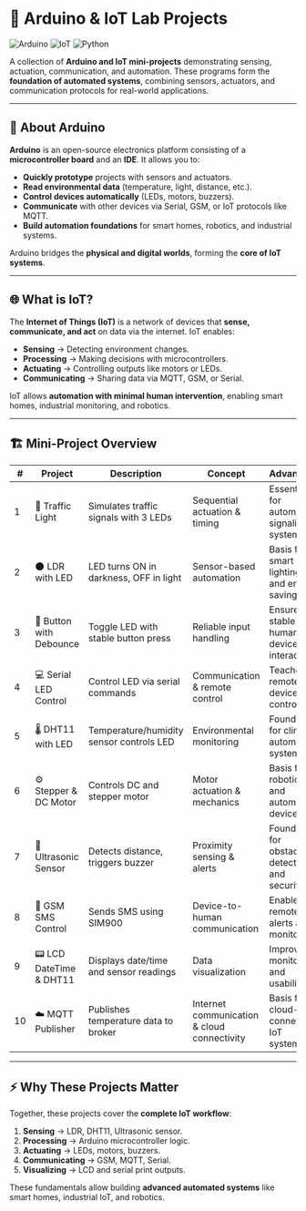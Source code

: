 # 🚀 Arduino & IoT Lab Projects

![Arduino](https://img.shields.io/badge/Platform-Arduino-blue)
![IoT](https://img.shields.io/badge/Domain-IoT-orange)
![Python](https://img.shields.io/badge/Language-Python-green)

A collection of **Arduino and IoT mini-projects** demonstrating sensing, actuation, communication, and automation. These programs form the **foundation of automated systems**, combining sensors, actuators, and communication protocols for real-world applications.

---

## 🔌 About Arduino

**Arduino** is an open-source electronics platform consisting of a **microcontroller board** and an **IDE**. It allows you to:

- **Quickly prototype** projects with sensors and actuators.
- **Read environmental data** (temperature, light, distance, etc.).
- **Control devices automatically** (LEDs, motors, buzzers).
- **Communicate** with other devices via Serial, GSM, or IoT protocols like MQTT.
- **Build automation foundations** for smart homes, robotics, and industrial systems.

Arduino bridges the **physical and digital worlds**, forming the **core of IoT systems**.

---

## 🌐 What is IoT?

The **Internet of Things (IoT)** is a network of devices that **sense, communicate, and act** on data via the internet. IoT enables:

- **Sensing** → Detecting environment changes.  
- **Processing** → Making decisions with microcontrollers.  
- **Actuating** → Controlling outputs like motors or LEDs.  
- **Communicating** → Sharing data via MQTT, GSM, or Serial.  

IoT allows **automation with minimal human intervention**, enabling smart homes, industrial monitoring, and robotics.

---

## 🏗️ Mini-Project Overview

| # | Project | Description | Concept | Advantage |
|---|---------|-------------|---------|-----------|
| 1 | 🚦 Traffic Light | Simulates traffic signals with 3 LEDs | Sequential actuation & timing | Essential for automated signaling systems |
| 2 | 🌑 LDR with LED | LED turns ON in darkness, OFF in light | Sensor-based automation | Basis for smart lighting and energy savings |
| 3 | 🔘 Button with Debounce | Toggle LED with stable button press | Reliable input handling | Ensures stable human-device interaction |
| 4 | 💻 Serial LED Control | Control LED via serial commands | Communication & remote control | Teaches remote device control |
| 5 | 🌡️ DHT11 with LED | Temperature/humidity sensor controls LED | Environmental monitoring | Foundation for climate automation systems |
| 6 | ⚙️ Stepper & DC Motor | Controls DC and stepper motor | Motor actuation & mechanics | Basis for robotics and automated devices |
| 7 | 📏 Ultrasonic Sensor | Detects distance, triggers buzzer | Proximity sensing & alerts | Foundation for obstacle detection and security |
| 8 | 📱 GSM SMS Control | Sends SMS using SIM900 | Device-to-human communication | Enables remote alerts and monitoring |
| 9 | 📟 LCD DateTime & DHT11 | Displays date/time and sensor readings | Data visualization | Improves monitoring and usability |
| 10 | ☁️ MQTT Publisher | Publishes temperature data to broker | Internet communication & cloud connectivity | Basis for cloud-connected IoT systems |

---

## ⚡ Why These Projects Matter

Together, these projects cover the **complete IoT workflow**:

1. **Sensing** → LDR, DHT11, Ultrasonic sensor.  
2. **Processing** → Arduino microcontroller logic.  
3. **Actuating** → LEDs, motors, buzzers.  
4. **Communicating** → GSM, MQTT, Serial.  
5. **Visualizing** → LCD and serial print outputs.  

These fundamentals allow building **advanced automated systems** like smart homes, industrial IoT, and robotics.



